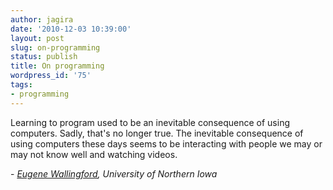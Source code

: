 ```yaml
---
author: jagira
date: '2010-12-03 10:39:00'
layout: post
slug: on-programming
status: publish
title: On programming
wordpress_id: '75'
tags:
- programming
---
```


Learning to program used to be an inevitable consequence of using
computers. Sadly, that's no longer true. The inevitable consequence
of using computers these days seems to be interacting with people
we may or may not know well and watching videos.

- *[Eugene Wallingford](http://www.cs.uni.edu/~wallingf/blog/ "Eugene Wallingford"), University of Northern Iowa*



